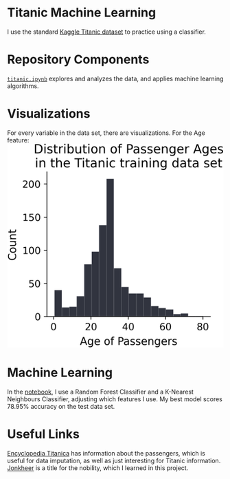 # Titanic Machine Learning
I use the standard [Kaggle Titanic dataset](https://www.kaggle.com/c/titanic) to practice using a classifier.

# Repository Components
[`titanic.ipynb`](https://github.com/pvasudev16/titanic/blob/main/titanic.ipynb)  explores and analyzes the data, and applies machine learning algorithms.

# Visualizations
For every variable in the data set, there are visualizations. For the Age feature:
![Distribution of Passengers's Age](https://github.com/pvasudev16/titanic/blob/main/passenger_age_histogram.png)

# Machine Learning
In the [notebook](https://github.com/pvasudev16/titanic/blob/main/titanic.ipynb), I use a Random Forest Classifier and a K-Nearest Neighbours Classifier, adjusting which features I use. My best model
scores 78.95% accuracy on the test data set.

# Useful Links
[Encyclopedia Titanica](https://www.encyclopedia-titanica.org/explorer/) has information about the passengers, which is useful for data imputation, as well as just interesting for Titanic information.
[Jonkheer](https://en.wikipedia.org/wiki/Jonkheer) is a title for the nobility, which I learned in this project.